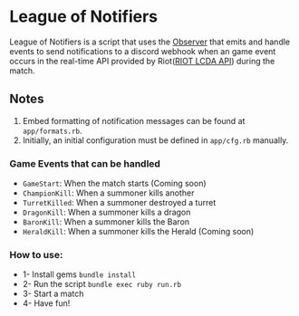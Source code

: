 # League of Notifiers
League of Notifiers is a script that uses the [Observer](https://github.com/ruby/observer) that emits and handle events to send notifications to a discord webhook when an game event occurs in the real-time API provided by Riot([RIOT LCDA API](https://developer.riotgames.com/docs/lol#game-client-api_live-client-data-api)) during the match.

## Notes
1. Embed formatting of notification messages can be found at ``app/formats.rb``.
2. Initially, an initial configuration must be defined in ``app/cfg.rb`` manually.


### Game Events that can be handled
 - `GameStart`: When the match starts (Coming soon)
 - `ChampionKill`: When a summoner kills another
 - `TurretKilled`: When a summoner destroyed a turret
 - `DragonKill`: When a summoner kills a dragon
 - `BaronKill`: When a summoner kills the Baron
 - `HeraldKill`: When a summoner kills the Herald (Coming soon)

### How to use:
* 1- Install gems ``bundle install``
* 2- Run the script ``bundle exec ruby run.rb``
* 3- Start a match
* 4- Have fun!
